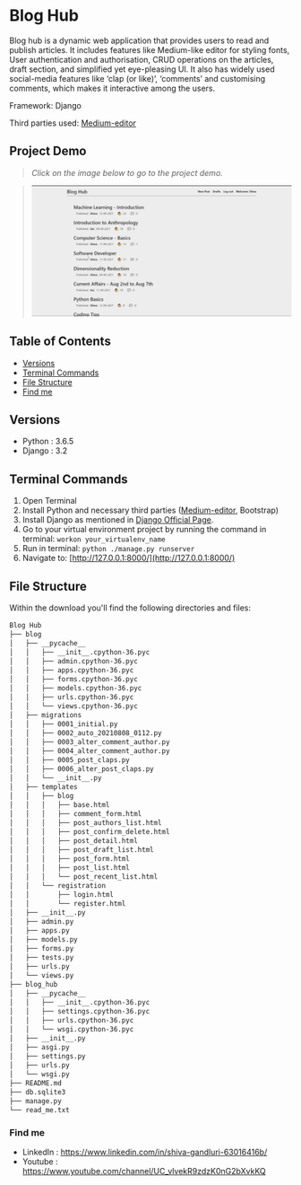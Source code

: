 # Blog Hub

Blog hub is a dynamic web application that provides users to read and publish articles. It includes features like Medium-like editor for styling fonts, User authentication and authorisation, CRUD operations on the articles, draft section, and simplified yet eye-pleasing UI. It also has widely used social-media features like ‘clap (or like)’, ‘comments’ and customising comments, which makes it interactive among the users.

Framework: Django

Third parties used: [Medium-editor](https://github.com/yabwe/medium-editor)

## Project Demo
 > *Click on the image below to go to the project demo.*

 > [![BLOG HUB - PROJECT DEMO](blog-hub-thumbnail.JPG)](https://youtu.be/a11yFo0WNcY)

## Table of Contents
* [Versions](#versions)
* [Terminal Commands](#terminal-commands)
* [File Structure](#file-structure)
* [Find me](#find-me)


## Versions
* Python : 3.6.5
* Django : 3.2


## Terminal Commands
1. Open Terminal
2. Install Python and necessary third parties ([Medium-editor](https://github.com/yabwe/medium-editor), Bootstrap)
3. Install Django as mentioned in [Django Official Page](https://www.djangoproject.com/download/).
4. Go to your virtual environment project by running the command in terminal: ```workon your_virtualenv_name```
5. Run in terminal: ```python ./manage.py runserver```
6. Navigate to: [http://127.0.0.1:8000/](http://127.0.0.1:8000/)


## File Structure
Within the download you'll find the following directories and files:
```
Blog Hub
├── blog
│   ├── __pycache__
│   │   ├── __init__.cpython-36.pyc
│   │   ├── admin.cpython-36.pyc
│   │   ├── apps.cpython-36.pyc
│   │   ├── forms.cpython-36.pyc
│   │   ├── models.cpython-36.pyc
│   │   ├── urls.cpython-36.pyc
│   │   └── views.cpython-36.pyc
│   ├── migrations
│   │   ├── 0001_initial.py
│   │   ├── 0002_auto_20210808_0112.py
│   │   ├── 0003_alter_comment_author.py
│   │   ├── 0004_alter_comment_author.py
│   │   ├── 0005_post_claps.py
│   │   ├── 0006_alter_post_claps.py
│   │   └── __init__.py 
│   ├── templates
│   │   ├── blog
│   │   │   ├── base.html
│   │   │   ├── comment_form.html
│   │   │   ├── post_authors_list.html
│   │   │   ├── post_confirm_delete.html
│   │   │   ├── post_detail.html
│   │   │   ├── post_draft_list.html
│   │   │   ├── post_form.html
│   │   │   ├── post_list.html
│   │   │   └── post_recent_list.html
│   │   └── registration
│   │       ├── login.html
│   │       └── register.html
│   ├── __init__.py
│   ├── admin.py
│   ├── apps.py
│   ├── models.py
│   ├── forms.py
│   ├── tests.py
│   ├── urls.py
│   └── views.py
├── blog_hub
│   ├── __pycache__
│   │   ├── __init__.cpython-36.pyc
│   │   ├── settings.cpython-36.pyc
│   │   ├── urls.cpython-36.pyc
│   │   └── wsgi.cpython-36.pyc
│   ├── __init__.py
│   ├── asgi.py
│   ├── settings.py
│   ├── urls.py
│   └── wsgi.py
├── README.md
├── db.sqlite3
├── manage.py
└── read_me.txt
```

### Find me
- LinkedIn : https://www.linkedin.com/in/shiva-gandluri-63016416b/
- Youtube : https://www.youtube.com/channel/UC_vlvekR9zdzK0nG2bXvkKQ
